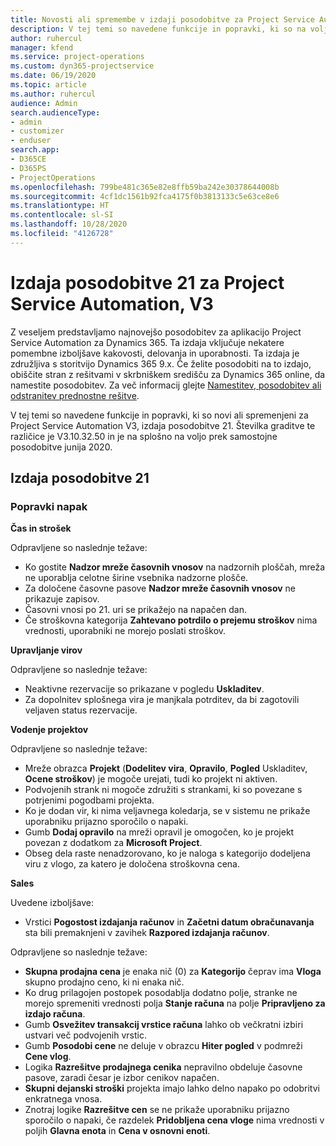 ```yaml
---
title: Novosti ali spremembe v izdaji posodobitve za Project Service Automation 21, V3
description: V tej temi so navedene funkcije in popravki, ki so na voljo za Project Service Automation V3, izdaja posodobitve 21.
author: ruhercul
manager: kfend
ms.service: project-operations
ms.custom: dyn365-projectservice
ms.date: 06/19/2020
ms.topic: article
ms.author: ruhercul
audience: Admin
search.audienceType:
- admin
- customizer
- enduser
search.app:
- D365CE
- D365PS
- ProjectOperations
ms.openlocfilehash: 799be481c365e82e8ffb59ba242e30378644008b
ms.sourcegitcommit: 4cf1dc1561b92fca4175f0b3813133c5e63ce8e6
ms.translationtype: HT
ms.contentlocale: sl-SI
ms.lasthandoff: 10/28/2020
ms.locfileid: "4126728"
---
```

# <a name="project-service-automation-update-release-21-v3"></a>Izdaja posodobitve 21 za Project Service Automation, V3

Z veseljem predstavljamo najnovejšo posodobitev za aplikacijo Project Service Automation za Dynamics 365. Ta izdaja vključuje nekatere pomembne izboljšave kakovosti, delovanja in uporabnosti. Ta izdaja je združljiva s storitvijo Dynamics 365 9.x. Če želite posodobiti na to izdajo, obiščite stran z rešitvami v skrbniškem središču za Dynamics 365 online, da namestite posodobitev. Za več informacij glejte [Namestitev, posodobitev ali odstranitev prednostne rešitve](https://docs.microsoft.com/power-platform/admin/install-remove-preferred-solution).

V tej temi so navedene funkcije in popravki, ki so novi ali spremenjeni za Project Service Automation V3, izdaja posodobitve 21. Številka graditve te različice je V3.10.32.50 in je na splošno na voljo prek samostojne posodobitve junija 2020.

## <a name="update-release-21"></a>Izdaja posodobitve 21

### <a name="bug-fixes"></a>Popravki napak

**Čas in strošek**

Odpravljene so naslednje težave:

- Ko gostite **Nadzor mreže časovnih vnosov** na nadzornih ploščah, mreža ne uporablja celotne širine vsebnika nadzorne plošče.
- Za določene časovne pasove **Nadzor mreže časovnih vnosov** ne prikazuje zapisov.
- Časovni vnosi po 21. uri se prikažejo na napačen dan.
- Če stroškovna kategorija **Zahtevano potrdilo o prejemu stroškov** nima vrednosti, uporabniki ne morejo poslati stroškov.

**Upravljanje virov**

Odpravljene so naslednje težave:

- Neaktivne rezervacije so prikazane v pogledu **Uskladitev**.
- Za dopolnitev splošnega vira je manjkala potrditev, da bi zagotovili veljaven status rezervacije.

**Vodenje projektov**

Odpravljene so naslednje težave:

- Mreže obrazca **Projekt** (**Dodelitev vira**, **Opravilo**, **Pogled** Uskladitev, **Ocene stroškov**) je mogoče urejati, tudi ko projekt ni aktiven.
- Podvojenih strank ni mogoče združiti s strankami, ki so povezane s potrjenimi pogodbami projekta.
- Ko je dodan vir, ki nima veljavnega koledarja, se v sistemu ne prikaže uporabniku prijazno sporočilo o napaki.
- Gumb **Dodaj opravilo** na mreži opravil je omogočen, ko je projekt povezan z dodatkom za **Microsoft Project**.
- Obseg dela raste nenadzorovano, ko je naloga s kategorijo dodeljena viru z vlogo, za katero je določena stroškovna cena.

**Sales**

Uvedene izboljšave:

- Vrstici **Pogostost izdajanja računov** in **Začetni datum obračunavanja** sta bili premaknjeni v zavihek **Razpored izdajanja računov**.

Odpravljene so naslednje težave:

- **Skupna prodajna cena** je enaka nič (0) za **Kategorijo** čeprav ima **Vloga** skupno prodajno ceno, ki ni enaka nič.
- Ko drug prilagojen postopek posodablja dodatno polje, stranke ne morejo spremeniti vrednosti polja **Stanje računa** na polje **Pripravljeno za izdajo računa**.
- Gumb **Osvežitev transakcij vrstice računa** lahko ob večkratni izbiri ustvari več podvojenih vrstic.
- Gumb **Posodobi cene** ne deluje v obrazcu **Hiter pogled** v podmreži **Cene vlog**.
- Logika **Razrešitve prodajnega cenika** nepravilno obdeluje časovne pasove, zaradi česar je izbor cenikov napačen.
- **Skupni dejanski stroški** projekta imajo lahko delno napako po odobritvi enkratnega vnosa.
- Znotraj logike **Razrešitve cen** se ne prikaže uporabniku prijazno sporočilo o napaki, če razdelek **Pridobljena cena vloge** nima vrednosti v poljih **Glavna enota** in **Cena v osnovni enoti**.
